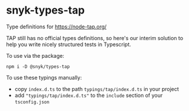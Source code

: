 # snyk-types-tap

Type definitions for https://node-tap.org/

TAP still has no official types definitions, so here's our interim solution
to help you write nicely structured tests in Typescript.

To use via the package:

    npm i -D @snyk/types-tap

To use these typings manually:

* copy `index.d.ts` to the path `typings/tap/index.d.ts` in your project
* add `"typings/tap/index.d.ts"` to the `include` section of your `tsconfig.json`
